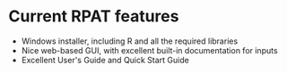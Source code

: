 # Current RPAT features
  - Windows installer, including R and all the required libraries
  - Nice web-based GUI, with excellent built-in documentation for inputs
  - Excellent User's Guide and Quick Start Guide
